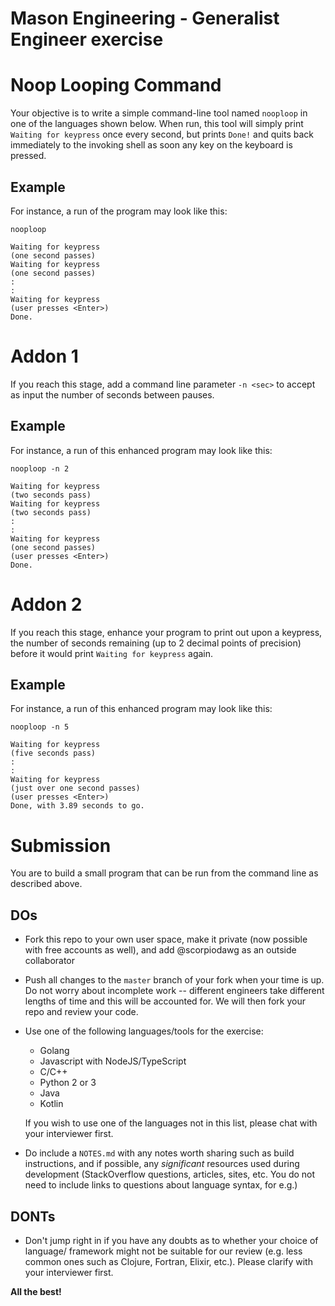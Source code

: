 Mason Engineering - Generalist Engineer exercise
===

# Noop Looping Command

Your objective is to write a simple command-line tool named `nooploop` in one of the languages
shown below. When run, this tool will simply print `Waiting for keypress` once every second, but
prints `Done!` and quits back immediately to the invoking shell as soon any key on the keyboard
is pressed.

## Example

For instance, a run of the program may look like this:

```
nooploop

Waiting for keypress
(one second passes)
Waiting for keypress
(one second passes)
:
:
Waiting for keypress
(user presses <Enter>)
Done.
```

# Addon 1
If you reach this stage, add a command line parameter `-n <sec>` to accept as input the number
of seconds between pauses.

## Example

For instance, a run of this enhanced program may look like this:

```
nooploop -n 2

Waiting for keypress
(two seconds pass)
Waiting for keypress
(two seconds pass)
:
:
Waiting for keypress
(one second passes)
(user presses <Enter>)
Done.
```

# Addon 2
If you reach this stage, enhance your program to print out upon a keypress, the number of seconds
remaining (up to 2 decimal points of precision) before it would print `Waiting for keypress` again.

## Example

For instance, a run of this enhanced program may look like this:

```
nooploop -n 5

Waiting for keypress
(five seconds pass)
:
:
Waiting for keypress
(just over one second passes)
(user presses <Enter>)
Done, with 3.89 seconds to go.
```

# Submission

You are to build a small program that can be run from the command line as described above.

## DOs
* Fork this repo to your own user space, make it private (now possible with free accounts
  as well), and add @scorpiodawg as an outside collaborator
* Push all changes to the `master` branch of your fork when your time is up. Do not worry
  about incomplete work -- different engineers take different lengths of time and this will
  be accounted for. We will then fork your repo and review your code.
* Use one of the following languages/tools for the exercise:
  * Golang
  * Javascript with NodeJS/TypeScript
  * C/C++
  * Python 2 or 3
  * Java
  * Kotlin
  
  If you wish to use one of the languages not in this list, please chat with your interviewer first.
* Do include a `NOTES.md` with any notes worth sharing such as build instructions, and if possible, any
  _significant_ resources used during development (StackOverflow questions, articles, sites, etc. 
  You do not need to include links to questions about language syntax, for e.g.)

## DONTs
- Don't jump right in if you have any doubts as to whether your choice of language/
  framework might not be suitable for our review (e.g. less common ones such as 
  Clojure, Fortran, Elixir, etc.). Please clarify with your interviewer first.

**All the best!**
